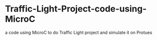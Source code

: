 # Traffic-Light-Project-code-using-MicroC
a code using MicroC to do Traffic Light project and simulate it on Protues

